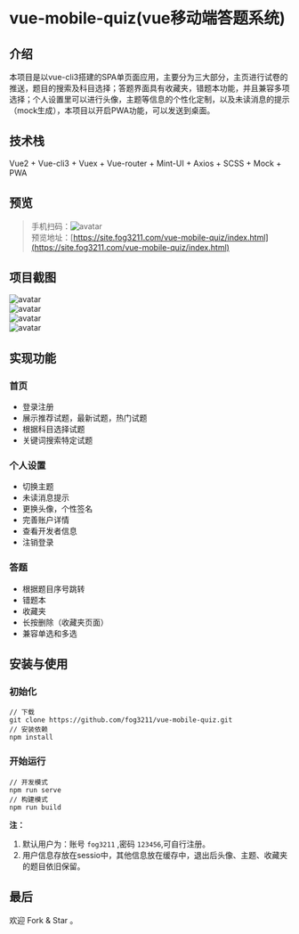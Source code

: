 # vue-mobile-quiz(vue移动端答题系统)

## 介绍

本项目是以vue-cli3搭建的SPA单页面应用，主要分为三大部分，主页进行试卷的推送，题目的搜索及科目选择；答题界面具有收藏夹，错题本功能，并且兼容多项选择；个人设置里可以进行头像，主题等信息的个性化定制，以及未读消息的提示（mock生成），本项目以开启PWA功能，可以发送到桌面。

## 技术栈

Vue2 + Vue-cli3 + Vuex + Vue-router + Mint-UI + Axios + SCSS + Mock + PWA

## 预览

> 手机扫码：![avatar](https://img.fog3211.com/1552372642.png)  
> 预览地址：[https://site.fog3211.com/vue-mobile-quiz/index.html](https://site.fog3211.com/vue-mobile-quiz/index.html)

## 项目截图  

![avatar](https://img.fog3211.com/FLN8M2CIR%257D%255BI2OOH1V0T0%255B1.png)  
![avatar](https://img.fog3211.com/PZX8A__%2525K@CLBN8T%2560RZIAJ2.png)  
![avatar](https://img.fog3211.com/VP02%2560G%25287A2XZOO%2529%2525NRQ8D$E.png)  
![avatar](https://img.fog3211.com/I9VXOFYE%2525_I4%257D~FQNSZ1TY4.png)  

## 实现功能

### 首页

- 登录注册
- 展示推荐试题，最新试题，热门试题
- 根据科目选择试题
- 关键词搜索特定试题

### 个人设置

- 切换主题
- 未读消息提示
- 更换头像，个性签名
- 完善账户详情
- 查看开发者信息
- 注销登录

### 答题

- 根据题目序号跳转
- 错题本
- 收藏夹
- 长按删除（收藏夹页面）
- 兼容单选和多选

## 安装与使用

### 初始化

```shell
// 下载
git clone https://github.com/fog3211/vue-mobile-quiz.git
// 安装依赖
npm install
```

### 开始运行

```shell
// 开发模式
npm run serve
// 构建模式
npm run build
```

**注：** 

1. 默认用户为：账号 `fog3211` ,密码 `123456`,可自行注册。
2. 用户信息存放在sessio中，其他信息放在缓存中，退出后头像、主题、收藏夹的题目依旧保留。

## 最后

欢迎 Fork & Star 。
